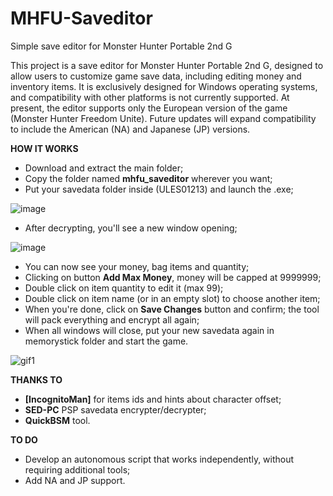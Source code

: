 # MHFU-Saveditor
Simple save editor for Monster Hunter Portable 2nd G

This project is a save editor for Monster Hunter Portable 2nd G, designed to allow users to customize game save data, including editing money and inventory items. It is exclusively designed for Windows operating systems, and compatibility with other platforms is not currently supported. At present, the editor supports only the European version of the game (Monster Hunter Freedom Unite). Future updates will expand compatibility to include the American (NA) and Japanese (JP) versions.

**HOW IT WORKS**

- Download and extract the main folder;
- Copy the folder named **mhfu_saveditor** wherever you want;
- Put your savedata folder inside (ULES01213) and launch the .exe;

![image](https://github.com/user-attachments/assets/14024f60-34af-483d-b7ef-288d5179fb2b)

- After decrypting, you'll see a new window opening;

![image](https://github.com/user-attachments/assets/9b2a6b37-f443-45c3-81b0-38c384b2e2a0)

- You can now see your money, bag items and quantity; 
- Clicking on button **Add Max Money**, money will be capped at 9999999;
- Double click on item quantity to edit it (max 99);
- Double click on item name (or in an empty slot) to choose another item;
- When you're done, click on **Save Changes** button and confirm; the tool will pack everything and encrypt all again;
- When all windows will close, put your new savedata again in memorystick folder and start the game.

![gif1](https://github.com/user-attachments/assets/a26fa453-fc97-4586-b102-f868261bcc0e)

**THANKS TO**

- **[IncognitoMan]** for items ids and hints about character offset;
- **SED-PC** PSP savedata encrypter/decrypter;
- **QuickBSM** tool.

**TO DO**
- Develop an autonomous script that works independently, without requiring additional tools;
- Add NA and JP support.
